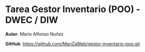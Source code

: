 # Tarea Gestor Inventario (POO) - DWEC / DIW

**Autor**: Mario Alfonso Nuñez

**GitHub**: https://github.com/ManZaWeb/gestor-inventario-poo.git